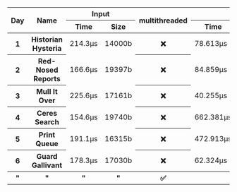 <table>
  <thread>
    <tr>
      <th rowspan="2">Day</th>
      <th rowspan="2">Name</th>
      <th colspan="2">Input</th>
      <th rowspan="2">multithreaded</th>
      <th colspan="4">Part 1</th>
      <th colspan="4">Part 2</th>
    </tr>
    <tr>
      <th>Time</th>
      <th>Size</th>
      <th>Time</th>
      <th colspan="2">Allocations</th>
      <th>Result</th>
      <th>Time</th>
      <th colspan="2">Allocations</th>
      <th>Result</th>
    </tr>
  </thread>
  <tbody id="results">
<tr>
<th>1</th>
<th>Historian Hysteria</th>
<td>214.3µs</td>
<td>14000b</td>
<th>❌</th>
<td>78.613µs</td>
<td>24080b</td><td>4</td>
<td>1223326</td>
<td>82.343µs</td>
<td>24080b</td><td>4</td>
<td>21070419</td>
</tr>
<tr>
<th>2</th>
<th>Red-Nosed Reports</th>
<td>166.6µs</td>
<td>19397b</td>
<th>❌</th>
<td>84.859µs</td>
<td>0b</td><td>0</td>
<td>334</td>
<td>222.14µs</td>
<td>0b</td><td>0</td>
<td>400</td>
</tr>
<tr>
<th>3</th>
<th>Mull It Over</th>
<td>225.6µs</td>
<td>17161b</td>
<th>❌</th>
<td>40.255µs</td>
<td>0b</td><td>0</td>
<td>165225049</td>
<td>70.348µs</td>
<td>152b</td><td>5</td>
<td>108830766</td>
</tr>
<tr>
<th>4</th>
<th>Ceres Search</th>
<td>154.6µs</td>
<td>19740b</td>
<th>❌</th>
<td>662.381µs</td>
<td>78968b</td><td>1</td>
<td>2514</td>
<td>322.866µs</td>
<td>78968b</td><td>1</td>
<td>1888</td>
</tr>
<tr>
<th>5</th>
<th>Print Queue</th>
<td>191.1µs</td>
<td>16315b</td>
<th>❌</th>
<td>472.913µs</td>
<td>52040b</td><td>2</td>
<td>5268</td>
<td>586.043µs</td>
<td>52040b</td><td>2</td>
<td>5799</td>
</tr>
<tr>
<th>6</th>
<th>Guard Gallivant</th>
<td>178.3µs</td>
<td>17030b</td>
<th>❌</th>
<td>62.324µs</td>
<td>68128b</td><td>1</td>
<td>5534</td>
<td>25.0389ms</td>
<td>80960b</td><td>2</td>
<td>2262</td>
</tr>
<tr>
<th>"</th>
<th>"</th>
<th>"</th>
<th>"</th>
<th>✅</th>
<th></th>
<th></th>
<th></th>
<th></th>
<td>3.165123ms</td>
<td>135776b</td><td>3</td>
<td>2262</td>
</tr>
</tbody>
</table>
